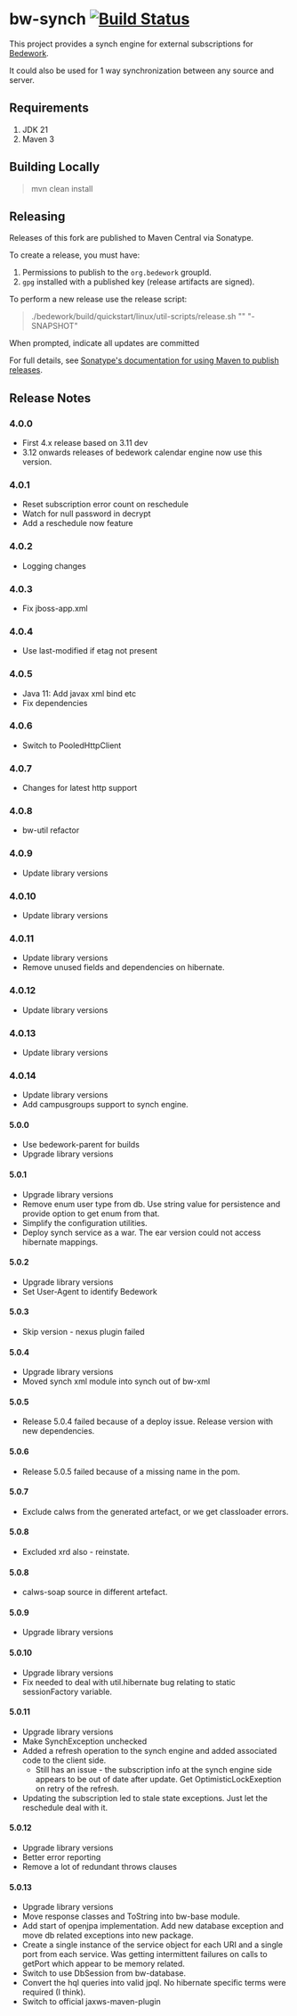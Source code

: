 # bw-synch [![Build Status](https://travis-ci.org/Bedework/bw-synch.svg)](https://travis-ci.org/Bedework/bw-synch)

This project provides a synch engine for external subscriptions for
[Bedework](https://www.apereo.org/projects/bedework).

It could also be used for 1 way synchronization between any source and server. 

## Requirements

1. JDK 21
2. Maven 3

## Building Locally

> mvn clean install

## Releasing

Releases of this fork are published to Maven Central via Sonatype.

To create a release, you must have:

1. Permissions to publish to the `org.bedework` groupId.
2. `gpg` installed with a published key (release artifacts are signed).

To perform a new release use the release script:

> ./bedework/build/quickstart/linux/util-scripts/release.sh <module-name> "<release-version>" "<new-version>-SNAPSHOT"

When prompted, indicate all updates are committed

For full details, see [Sonatype's documentation for using Maven to publish releases](http://central.sonatype.org/pages/apache-maven.html).

## Release Notes
### 4.0.0
* First 4.x release based on 3.11 dev 
* 3.12 onwards releases of bedework calendar engine now use this version.

### 4.0.1
* Reset subscription error count on reschedule
* Watch for null password in decrypt
* Add a reschedule now feature

### 4.0.2
* Logging changes

### 4.0.3
* Fix jboss-app.xml

### 4.0.4
* Use last-modified if etag not present

### 4.0.5
* Java 11: Add javax xml bind etc
* Fix dependencies

### 4.0.6
* Switch to PooledHttpClient

### 4.0.7
* Changes for latest http support

### 4.0.8
* bw-util refactor

### 4.0.9
* Update library versions

### 4.0.10
* Update library versions

### 4.0.11
* Update library versions
* Remove unused fields and dependencies on hibernate.

### 4.0.12
* Update library versions

### 4.0.13
* Update library versions

### 4.0.14
* Update library versions
* Add campusgroups support to synch engine.

#### 5.0.0
* Use bedework-parent for builds
*  Upgrade library versions

#### 5.0.1
*  Upgrade library versions
* Remove enum user type from db. Use string value for persistence and provide option to get enum from that.
* Simplify the configuration utilities.
* Deploy synch service as a war. The ear version could not access hibernate mappings.

#### 5.0.2
*  Upgrade library versions
* Set User-Agent to identify Bedework

#### 5.0.3
*  Skip version - nexus plugin failed

#### 5.0.4
*  Upgrade library versions
* Moved synch xml module into synch out of bw-xml

#### 5.0.5
* Release 5.0.4 failed because of a deploy issue. Release version with new dependencies.

#### 5.0.6
* Release 5.0.5 failed because of a missing name in the pom.

#### 5.0.7
* Exclude calws from the generated artefact, or we get classloader errors.

#### 5.0.8
* Excluded xrd also - reinstate.

#### 5.0.8
* calws-soap source in different artefact.

#### 5.0.9
*  Upgrade library versions

#### 5.0.10
* Upgrade library versions
* Fix needed to deal with util.hibernate bug relating to static sessionFactory variable.

#### 5.0.11
* Upgrade library versions
* Make SynchException unchecked
* Added a refresh operation to the synch engine and added associated code to the client side.
    * Still has an issue - the subscription info at the synch engine side appears to be out of date after update. Get OptimisticLockExeption on retry of the refresh.
* Updating the subscription led to stale state exceptions. Just let the reschedule deal with it.

#### 5.0.12
* Upgrade library versions
* Better error reporting
* Remove a lot of redundant throws clauses

#### 5.0.13
* Upgrade library versions
* Move response classes and ToString into bw-base module.
* Add start of openjpa implementation.
  Add new database exception and move db related exceptions into new package.
* Create a single instance of the service object for each URI and a single port from each service. Was getting intermittent failures on calls to getPort which appear to be memory related.
* Switch to use DbSession from bw-database.
* Convert the hql queries into valid jpql. No hibernate specific terms were required (I think).
* Switch to official jaxws-maven-plugin
   